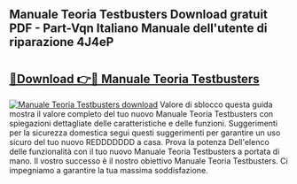 ## Manuale Teoria Testbusters Download gratuit PDF - Part-Vqn Italiano Manuale dell'utente di riparazione 4J4eP

# <h2><a href="http://dfgaa04.blite.top/?on=Manuale+Teoria+Testbusters">🔗Download 👉🔴 Manuale Teoria Testbusters</a></h2>

[![Manuale Teoria Testbusters download](https://i.imgur.com/lujVjoI.png)](http://dfgaa04.blite.top/?on=Manuale+Teoria+Testbusters)
Valore di sblocco questa guida mostra il valore completo del tuo nuovo Manuale Teoria Testbusters con spiegazioni dettagliate delle caratteristiche e delle funzioni. Suggerimenti per la sicurezza domestica segui questi suggerimenti per garantire un uso sicuro del tuo nuovo REDDDDDDD a casa. Prova la potenza Dell'elenco delle funzionalità con il tuo nuovo Manuale Teoria Testbusters a portata di mano. Il vostro successo è il nostro obiettivo Manuale Teoria Testbusters. Ci impegniamo a garantire la tua massima soddisfazione.

